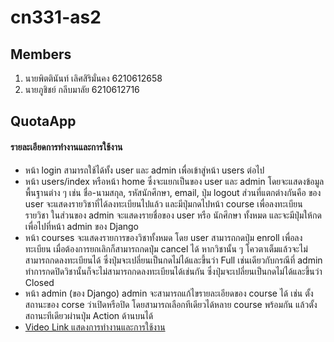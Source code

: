# cn331-as2

## Members

1. นายพิตตินันท์ เลิศสิริมั่นคง 6210612658
2. นายภูชิชย์ กลีบมาลัย 6210612716

## QuotaApp

#### รายละเอียดการทำงานและการใช้งาน
+ หน้า login สามารถใช้ได้ทั้ง user และ admin เพื่อเข้าสู่หน้า users ต่อไป
+ หน้า users/index หรือหน้า home ซึ่งจะแยกเป็นของ user และ admin โดยจะแสดงข้อมูลพื้นฐานต่าง ๆ เช่น ชื่อ-นามสกุล, รหัสนักศึกษา, email, ปุ่ม logout ส่วนที่แตกต่างกันคือ ของ user จะแสดงรายวิชาที่ได้ลงทะเบียนไปแล้ว และมีปุ่มกดไปหน้า course เพื่อลงทะเบียนรายวิชา ในส่วนของ admin จะแสดงรายชื่อของ user หรือ นักศึกษา ทั้งหมด และจะมีปุ่มให้กดเพื่อไปที่หน้า admin ของ Django
+ หน้า courses จะแสดงรายการของวิชาทั้งหมด โดย user สามารถกดปุ่ม enroll เพื่อลงทะเบียน เมื่อต้องการยกเลิกก็สามารถกดปุ่ม cancel ได้ หากวิชานั้น ๆ โควตาเต็มแล้วจะไม่สามารถกดลงทะเบียนได้ ซึ่งปุ่มจะเปลี่ยนเป็นกดไม่ได้และขึ้นว่า Full เช่นเดียวกับกรณีที่ admin ทำการกดปิดวิชานั้นก็จะไม่สามารถกดลงทะเบียนได้เช่นกัน ซึ่งปุ่มจะเปลี่ยนเป็นกดไม่ได้และขึ้นว่า Closed
+ หน้า admin (ของ Django) admin จะสามารถแก้ไขรายละเอียดของ course ได้ เช่น ตั้งสถานะของ corse ว่าเปิดหรือปิด โดยสามารถเลือกทีเดียวได้หลาย course พร้อมกัน แล้วตั้งสถานะทีเดียวผ่านปุ่ม Action ด้านบนได้
+ <a href="https://www.youtube.com/watch?v=QU3pgOyGBKI" target="_blank">Video Link แสดงการทำงานและการใช้งาน</a>
